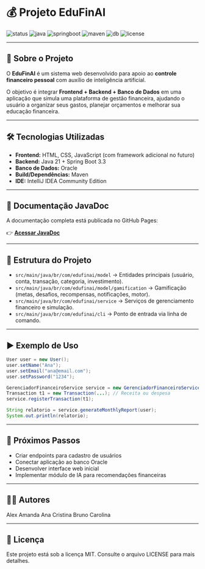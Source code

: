 # 💰 Projeto EduFinAI

![status](https://img.shields.io/badge/status-em%20desenvolvimento-yellow) 
![java](https://img.shields.io/badge/java-21-blue)
![springboot](https://img.shields.io/badge/SpringBoot-3.3-brightgreen)
![maven](https://img.shields.io/badge/build-Maven-red)
![db](https://img.shields.io/badge/DB-Oracle-orange)
![license](https://img.shields.io/badge/licença-MIT-green)

---

## 📌 Sobre o Projeto
O **EduFinAI** é um sistema web desenvolvido para apoio ao **controle financeiro pessoal** com auxílio de inteligência artificial.  

O objetivo é integrar **Frontend + Backend + Banco de Dados** em uma aplicação que simula uma plataforma de gestão financeira, ajudando o usuário a organizar seus gastos, planejar orçamentos e melhorar sua educação financeira.  

---

## 🛠️ Tecnologias Utilizadas
- **Frontend:** HTML, CSS, JavaScript (com framework adicional no futuro)  
- **Backend:** Java 21 + Spring Boot 3.3  
- **Banco de Dados:** Oracle  
- **Build/Dependências:** Maven  
- **IDE:** IntelliJ IDEA Community Edition  

---

## 📖 Documentação JavaDoc
A documentação completa está publicada no GitHub Pages:  

👉 [**Acessar JavaDoc**](https://anacrissantos.github.io/Projeto-Fintech/)  

---

## 📂 Estrutura do Projeto
- `src/main/java/br/com/edufinai/model` → Entidades principais (usuário, conta, transação, categoria, investimento).  
- `src/main/java/br/com/edufinai/model/gamification` → Gamificação (metas, desafios, recompensas, notificações, motor).  
- `src/main/java/br/com/edufinai/service` → Serviços de gerenciamento financeiro e simulação.  
- `src/main/java/br/com/edufinai/cli` → Ponto de entrada via linha de comando.  

---

## ▶️ Exemplo de Uso
```java
User user = new User();
user.setName("Ana");
user.setEmail("ana@email.com");
user.setPassword("1234");

GerenciadorFinanceiroService service = new GerenciadorFinanceiroService();
Transaction t1 = new Transaction(...); // Receita ou despesa
service.registerTransaction(t1);

String relatorio = service.generateMonthlyReport(user);
System.out.println(relatorio);
```
---

## 🚀 Próximos Passos

- Criar endpoints para cadastro de usuários
- Conectar aplicação ao banco Oracle
- Desenvolver interface web inicial
- Implementar módulo de IA para recomendações financeiras

---

##  👩‍💻 Autores

Alex
Amanda
Ana Cristina
Bruno
Carolina

---

##  📜 Licença

Este projeto está sob a licença MIT.
Consulte o arquivo LICENSE para mais detalhes.

